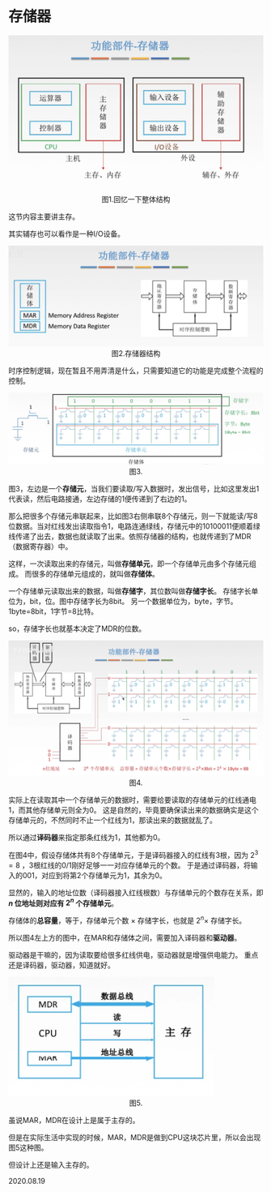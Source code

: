 # 存储器

<img src="计组107-1.png" alt="计组107-1" style="zoom:67%;" />

<center>图1.回忆一下整体结构</center>

这节内容主要讲主存。

其实辅存也可以看作是一种I/O设备。

<img src="计组107-2.png" alt="计组107-2" style="zoom:67%;" />

<center>图2.存储器结构</center>

时序控制逻辑，现在暂且不用弄清是什么，只需要知道它的功能是完成整个流程的控制。

<img src="计组107-3.png" alt="计组107-3" style="zoom:67%;" />

<center>图3.</center>

图3，左边是一个**存储元**，当我们要读取/写入数据时，发出信号，比如这里发出1代表读，然后电路接通，左边存储的1便传递到了右边的1。

那么把很多个存储元串联起来，比如图3右侧串联8个存储元，则一下就能读/写8位数据。当对红线发出读取指令1，电路连通绿线，存储元中的10100011便顺着绿线传递了出去，数据也就读取了出来。依照存储器的结构，也就传递到了MDR（数据寄存器）中。

这样，一次读取出来的存储元，叫做**存储单元**，即一个存储单元由多个存储元组成。
而很多的存储单元组成的，就叫做**存储体**。

一个存储单元读取出来的数据，叫做**存储字**，其位数叫做**存储字长**。
存储字长单位为，bit，位。图中存储字长为8bit。
另一个数据单位为，byte，字节。1byte=8bit，1字节=8比特。

so，存储字长也就基本决定了MDR的位数。

<img src="计组107-4.png" alt="计组107-4" style="zoom:67%;" />

<center>图4.</center>

实际上在读取其中一个存储单元的数据时，需要给要读取的存储单元的红线通电1，而其他存储单元则全为0。
这是自然的，毕竟要确保读出来的数据确实是这个存储单元的，不然同时不止一个红线为1，那读出来的数据就乱了。

所以通过**译码器**来指定那条红线为1，其他都为0。

在图4中，假设存储体共有8个存储单元，于是译码器接入的红线有3根，因为 $2^3=8$ ，3根红线的0/1刚好足够一一对应存储单元的个数。
于是通过译码器，将输入的001，对应到将第2个存储单元为1，其余为0。

显然的，输入的地址位数（译码器接入红线根数）与存储单元的个数存在关系，即 **$n$ 位地址则对应有 $2^n$ 个存储单元**。

存储体的**总容量**，等于，存储单元个数 $\times$ 存储字长，也就是 $2^n\times$ 存储字长。

所以图4左上方的图中，在MAR和存储体之间，需要加入译码器和**驱动器**。

驱动器是干嘛的，因为读取要给很多红线供电，驱动器就是增强供电能力。
重点还是译码器，驱动器，知道就好。

<img src="计组107-5.png" alt="计组107-5" style="zoom: 80%;" />

<center>图5.</center>

虽说MAR，MDR在设计上是属于主存的。

但是在实际生活中实现的时候，MAR，MDR是做到CPU这块芯片里，所以会出现图5这种图。

但设计上还是输入主存的。

2020.08.19